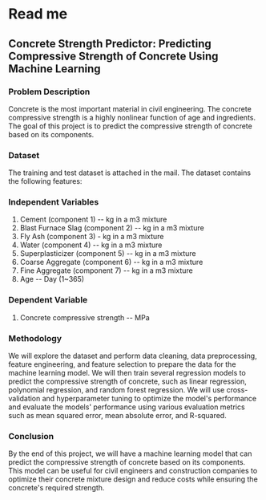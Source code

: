 # Read me 

## Concrete Strength Predictor: Predicting Compressive Strength of Concrete Using Machine Learning

### Problem Description
Concrete is the most important material in civil engineering. The concrete compressive strength is a highly nonlinear function of age and ingredients. The goal of this project is to predict the compressive strength of concrete based on its components.

### Dataset
The training and test dataset is attached in the mail. The dataset contains the following features:

### Independent Variables
1. Cement (component 1) -- kg in a m3 mixture
2. Blast Furnace Slag (component 2) -- kg in a m3 mixture
3. Fly Ash (component 3) - kg in a m3 mixture
4. Water (component 4) -- kg in a m3 mixture
5. Superplasticizer (component 5) -- kg in a m3 mixture
6. Coarse Aggregate (component 6) -- kg in a m3 mixture
7. Fine Aggregate (component 7) -- kg in a m3 mixture
8. Age -- Day (1~365)

### Dependent Variable
1. Concrete compressive strength -- MPa

### Methodology
We will explore the dataset and perform data cleaning, data preprocessing, feature engineering, and feature selection to prepare the data for the machine learning model. We will then train several regression models to predict the compressive strength of concrete, such as linear regression, polynomial regression, and random forest regression. We will use cross-validation and hyperparameter tuning to optimize the model's performance and evaluate the models' performance using various evaluation metrics such as mean squared error, mean absolute error, and R-squared.

### Conclusion
By the end of this project, we will have a machine learning model that can predict the compressive strength of concrete based on its components. This model can be useful for civil engineers and construction companies to optimize their concrete mixture design and reduce costs while ensuring the concrete's required strength.
